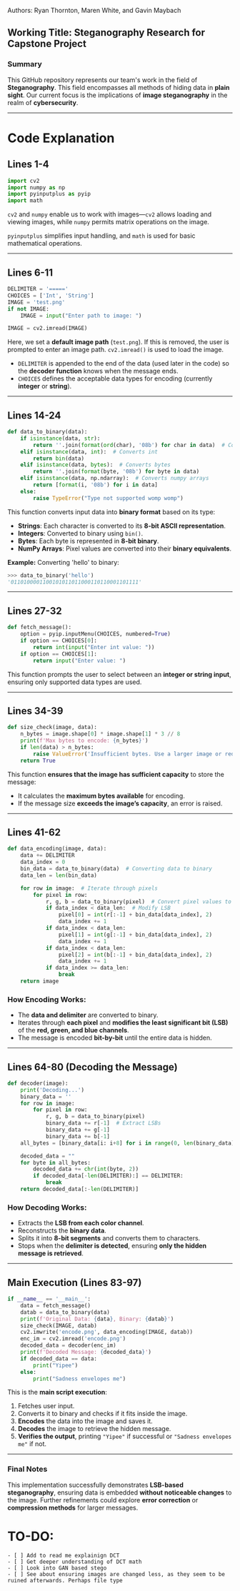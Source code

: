 Authors: Ryan Thornton, Maren White, and Gavin Maybach

## **Working Title:** Steganography Research for Capstone Project

### **Summary**

This GitHub repository represents our team's work in the field of **Steganography**. This field encompasses all methods of hiding data in **plain sight**. Our current focus is the implications of **image steganography** in the realm of **cybersecurity**.

---

# **Code Explanation**

## **Lines 1-4**

```python
import cv2
import numpy as np
import pyinputplus as pyip
import math
```

`cv2` and `numpy` enable us to work with images—`cv2` allows loading and viewing images, while `numpy` permits matrix operations on the image.

`pyinputplus` simplifies input handling, and `math` is used for basic mathematical operations.

---

## **Lines 6-11**

```python
DELIMITER = '====='
CHOICES = ['Int', 'String']
IMAGE = 'test.png'
if not IMAGE:
    IMAGE = input("Enter path to image: ")

IMAGE = cv2.imread(IMAGE)
```

Here, we set a **default image path** (`test.png`). If this is removed, the user is prompted to enter an image path. `cv2.imread()` is used to load the image.

- `DELIMITER` is appended to the end of the data (used later in the code) so the **decoder function** knows when the message ends.
- `CHOICES` defines the acceptable data types for encoding (currently **integer** or **string**).

---

## **Lines 14-24**

```python
def data_to_binary(data):
    if isinstance(data, str):
        return ''.join(format(ord(char), '08b') for char in data)  # Converts string
    elif isinstance(data, int):  # Converts int
        return bin(data)
    elif isinstance(data, bytes):  # Converts bytes
        return ''.join(format(byte, '08b') for byte in data)
    elif isinstance(data, np.ndarray):  # Converts numpy arrays
        return [format(i, '08b') for i in data]
    else:
        raise TypeError("Type not supported womp womp")
```

This function converts input data into **binary format** based on its type:

- **Strings**: Each character is converted to its **8-bit ASCII representation**.
- **Integers**: Converted to binary using `bin()`.
- **Bytes**: Each byte is represented in **8-bit binary**.
- **NumPy Arrays**: Pixel values are converted into their **binary equivalents**.

**Example:** Converting 'hello' to binary:

```python
>>> data_to_binary('hello')
'0110100001100101011011000110110001101111'
```

---

## **Lines 27-32**

```python
def fetch_message():
    option = pyip.inputMenu(CHOICES, numbered=True)
    if option == CHOICES[0]:
        return int(input("Enter int value: "))
    if option == CHOICES[1]:
        return input("Enter value: ")
```

This function prompts the user to select between an **integer or string input**, ensuring only supported data types are used.

---

## **Lines 34-39**

```python
def size_check(image, data):
    n_bytes = image.shape[0] * image.shape[1] * 3 // 8
    print(f'Max bytes to encode: {n_bytes}')
    if len(data) > n_bytes:
        raise ValueError('Insufficient bytes. Use a larger image or reduce the data size!')
    return True
```

This function **ensures that the image has sufficient capacity** to store the message:

- It calculates the **maximum bytes available** for encoding.
- If the message size **exceeds the image’s capacity**, an error is raised.

---

## **Lines 41-62**

```python
def data_encoding(image, data):
    data += DELIMITER
    data_index = 0
    bin_data = data_to_binary(data)  # Converting data to binary
    data_len = len(bin_data)

    for row in image:  # Iterate through pixels
        for pixel in row:
            r, g, b = data_to_binary(pixel)  # Convert pixel values to binary
            if data_index < data_len:  # Modify LSB
                pixel[0] = int(r[:-1] + bin_data[data_index], 2)
                data_index += 1
            if data_index < data_len:
                pixel[1] = int(g[:-1] + bin_data[data_index], 2)
                data_index += 1
            if data_index < data_len:
                pixel[2] = int(b[:-1] + bin_data[data_index], 2)
                data_index += 1
            if data_index >= data_len:
                break
    return image
```

### **How Encoding Works:**

- The **data and delimiter** are converted to binary.
- Iterates through **each pixel** and **modifies the least significant bit (LSB)** of the **red, green, and blue channels**.
- The message is encoded **bit-by-bit** until the entire data is hidden.

---

## **Lines 64-80** (Decoding the Message)

```python
def decoder(image):
    print('Decoding...')
    binary_data = ''
    for row in image:
        for pixel in row:
            r, g, b = data_to_binary(pixel)
            binary_data += r[-1]  # Extract LSBs
            binary_data += g[-1]
            binary_data += b[-1]
    all_bytes = [binary_data[i: i+8] for i in range(0, len(binary_data), 8)]

    decoded_data = ""
    for byte in all_bytes:
        decoded_data += chr(int(byte, 2))
        if decoded_data[-len(DELIMITER):] == DELIMITER:
            break
    return decoded_data[:-len(DELIMITER)]
```

### **How Decoding Works:**

- Extracts the **LSB from each color channel**.
- Reconstructs the **binary data**.
- Splits it into **8-bit segments** and converts them to characters.
- Stops when the **delimiter is detected**, ensuring **only the hidden message is retrieved**.

---

## **Main Execution (Lines 83-97)**

```python
if __name__ == '__main__':
    data = fetch_message()
    datab = data_to_binary(data)
    print(f'Original Data: {data}, Binary: {datab}')
    size_check(IMAGE, datab)
    cv2.imwrite('encode.png', data_encoding(IMAGE, datab))
    enc_im = cv2.imread('encode.png')
    decoded_data = decoder(enc_im)
    print(f'Decoded Message: {decoded_data}')
    if decoded_data == data:
        print("Yipee")
    else:
        print("Sadness envelopes me")
```

This is the **main script execution**:

1. Fetches user input.
2. Converts it to binary and checks if it fits inside the image.
3. **Encodes** the data into the image and saves it.
4. **Decodes** the image to retrieve the hidden message.
5. **Verifies the output**, printing `"Yipee"` if successful or `"Sadness envelopes me"` if not.

---

### **Final Notes**

This implementation successfully demonstrates **LSB-based steganography**, ensuring data is embedded **without noticeable changes** to the image. Further refinements could explore **error correction** or **compression methods** for larger messages.

# TO-DO:
    - [ ] Add to read me explainign DCT
    - [ ] Get deeper understanding of DCT math
    - [ ] Look into GAN based stego 
    - [ ] See about ensuring images are changed less, as they seem to be ruined afterwards. Perhaps file type